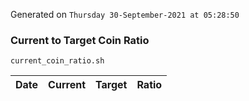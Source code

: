 Generated on `Thursday 30-September-2021 at 05:28:50`

### Current to Target Coin Ratio
`current_coin_ratio.sh`

Date|Current|Target|Ratio
---|---|---|---

